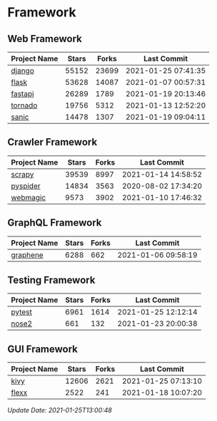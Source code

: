 # Framework

## Web Framework
| Project Name | Stars | Forks | Last Commit |
| ------------ | ----- | ----- | ----------- |
| [django](https://github.com/django/django) | 55152 | 23699 | 2021-01-25 07:41:35 |
| [flask](https://github.com/pallets/flask) | 53628 | 14087 | 2021-01-07 00:57:31 |
| [fastapi](https://github.com/tiangolo/fastapi) | 26289 | 1789 | 2021-01-19 20:13:46 |
| [tornado](https://github.com/tornadoweb/tornado) | 19756 | 5312 | 2021-01-13 12:52:20 |
| [sanic](https://github.com/sanic-org/sanic) | 14478 | 1307 | 2021-01-19 09:04:11 |

## Crawler Framework
| Project Name | Stars | Forks | Last Commit |
| ------------ | ----- | ----- | ----------- |
| [scrapy](https://github.com/scrapy/scrapy) | 39539 | 8997 | 2021-01-14 14:58:52 |
| [pyspider](https://github.com/binux/pyspider) | 14834 | 3563 | 2020-08-02 17:34:20 |
| [webmagic](https://github.com/code4craft/webmagic) | 9573 | 3902 | 2021-01-10 17:46:32 |

## GraphQL Framework
| Project Name | Stars | Forks | Last Commit |
| ------------ | ----- | ----- | ----------- |
| [graphene](https://github.com/graphql-python/graphene) | 6288 | 662 | 2021-01-06 09:58:19 |

## Testing Framework
| Project Name | Stars | Forks | Last Commit |
| ------------ | ----- | ----- | ----------- |
| [pytest](https://github.com/pytest-dev/pytest) | 6961 | 1614 | 2021-01-25 12:12:14 |
| [nose2](https://github.com/nose-devs/nose2) | 661 | 132 | 2021-01-23 20:00:38 |

## GUI Framework
| Project Name | Stars | Forks | Last Commit |
| ------------ | ----- | ----- | ----------- |
| [kivy](https://github.com/kivy/kivy) | 12606 | 2621 | 2021-01-25 07:13:10 |
| [flexx](https://github.com/flexxui/flexx) | 2522 | 241 | 2021-01-18 10:07:20 |

*Update Date: 2021-01-25T13:00:48*